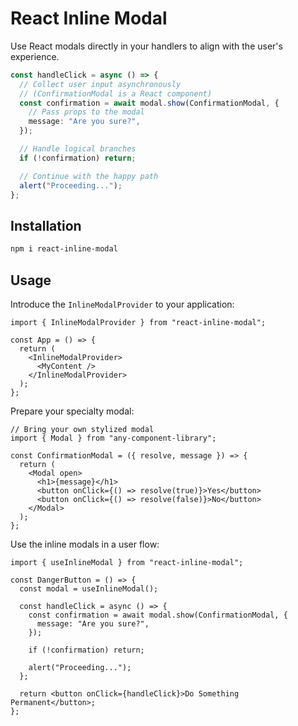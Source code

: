 # React Inline Modal

Use React modals directly in your handlers to align with the user's experience.

```ts
const handleClick = async () => {
  // Collect user input asynchronously
  // (ConfirmationModal is a React component)
  const confirmation = await modal.show(ConfirmationModal, {
    // Pass props to the modal
    message: "Are you sure?",
  });

  // Handle logical branches
  if (!confirmation) return;

  // Continue with the happy path
  alert("Proceeding...");
};
```

## Installation

```bash
npm i react-inline-modal
```

## Usage

Introduce the `InlineModalProvider` to your application:

```tsx
import { InlineModalProvider } from "react-inline-modal";

const App = () => {
  return (
    <InlineModalProvider>
      <MyContent />
    </InlineModalProvider>
  );
};
```

Prepare your specialty modal:

```tsx
// Bring your own stylized modal
import { Modal } from "any-component-library";

const ConfirmationModal = ({ resolve, message }) => {
  return (
    <Modal open>
      <h1>{message}</h1>
      <button onClick={() => resolve(true)}>Yes</button>
      <button onClick={() => resolve(false)}>No</button>
    </Modal>
  );
};
```

Use the inline modals in a user flow:

```tsx
import { useInlineModal } from "react-inline-modal";

const DangerButton = () => {
  const modal = useInlineModal();

  const handleClick = async () => {
    const confirmation = await modal.show(ConfirmationModal, {
      message: "Are you sure?",
    });

    if (!confirmation) return;

    alert("Proceeding...");
  };

  return <button onClick={handleClick}>Do Something Permanent</button>;
};
```
